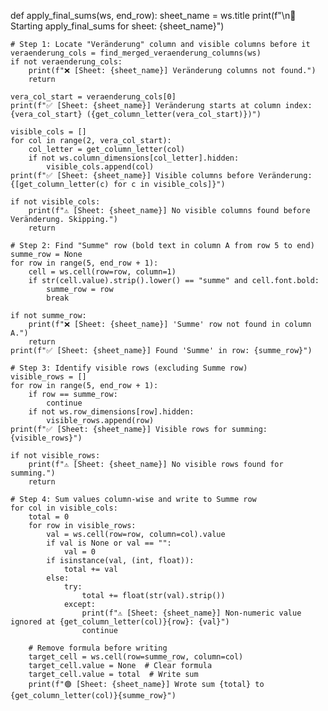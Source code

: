 def apply_final_sums(ws, end_row):
    sheet_name = ws.title
    print(f"\n🧮 Starting apply_final_sums for sheet: {sheet_name}")

    # Step 1: Locate "Veränderung" column and visible columns before it
    veraenderung_cols = find_merged_veraenderung_columns(ws)
    if not veraenderung_cols:
        print(f"❌ [Sheet: {sheet_name}] Veränderung columns not found.")
        return

    vera_col_start = veraenderung_cols[0]
    print(f"✅ [Sheet: {sheet_name}] Veränderung starts at column index: {vera_col_start} ({get_column_letter(vera_col_start)})")

    visible_cols = []
    for col in range(2, vera_col_start):
        col_letter = get_column_letter(col)
        if not ws.column_dimensions[col_letter].hidden:
            visible_cols.append(col)
    print(f"✅ [Sheet: {sheet_name}] Visible columns before Veränderung: {[get_column_letter(c) for c in visible_cols]}")

    if not visible_cols:
        print(f"⚠️ [Sheet: {sheet_name}] No visible columns found before Veränderung. Skipping.")
        return

    # Step 2: Find "Summe" row (bold text in column A from row 5 to end)
    summe_row = None
    for row in range(5, end_row + 1):
        cell = ws.cell(row=row, column=1)
        if str(cell.value).strip().lower() == "summe" and cell.font.bold:
            summe_row = row
            break

    if not summe_row:
        print(f"❌ [Sheet: {sheet_name}] 'Summe' row not found in column A.")
        return
    print(f"✅ [Sheet: {sheet_name}] Found 'Summe' in row: {summe_row}")

    # Step 3: Identify visible rows (excluding Summe row)
    visible_rows = []
    for row in range(5, end_row + 1):
        if row == summe_row:
            continue
        if not ws.row_dimensions[row].hidden:
            visible_rows.append(row)
    print(f"✅ [Sheet: {sheet_name}] Visible rows for summing: {visible_rows}")

    if not visible_rows:
        print(f"⚠️ [Sheet: {sheet_name}] No visible rows found for summing.")
        return

    # Step 4: Sum values column-wise and write to Summe row
    for col in visible_cols:
        total = 0
        for row in visible_rows:
            val = ws.cell(row=row, column=col).value
            if val is None or val == "":
                val = 0
            if isinstance(val, (int, float)):
                total += val
            else:
                try:
                    total += float(str(val).strip())
                except:
                    print(f"⚠️ [Sheet: {sheet_name}] Non-numeric value ignored at {get_column_letter(col)}{row}: {val}")
                    continue

        # Remove formula before writing
        target_cell = ws.cell(row=summe_row, column=col)
        target_cell.value = None  # Clear formula
        target_cell.value = total  # Write sum
        print(f"🟢 [Sheet: {sheet_name}] Wrote sum {total} to {get_column_letter(col)}{summe_row}")
